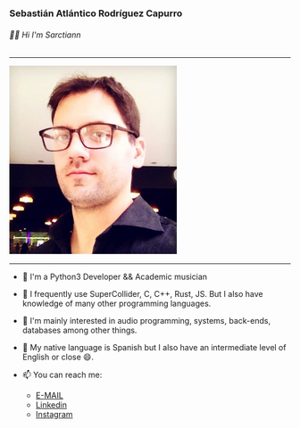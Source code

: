 ### Sebastián Atlántico Rodríguez Capurro
###### 👋🏼 Hi I'm Sarctiann

***

<img src=Sarc7.jpeg width=300px></img>

***

+ 🔘 I'm a Python3 Developer && Academic musician

+ 🔘 I frequently use SuperCollider, C, C++, Rust, JS. But I also have knowledge of many other programming languages.

+ 🧡 I'm mainly interested in audio programming, systems, back-ends, databases among other things.

+ 💬 My native language is Spanish but I also have an intermediate level of English or close 😄.

+ 📫 You can reach me:

    + [E-MAIL](mailto:sebas.sarc@gmail.com)
    + [Linkedin](https://www.linkedin.com/in/sebastian-atl%C3%A1ntico-rodr%C3%ADguez-capurro/)
    + [Instagram](https://www.instagram.com/sarctiann/)

